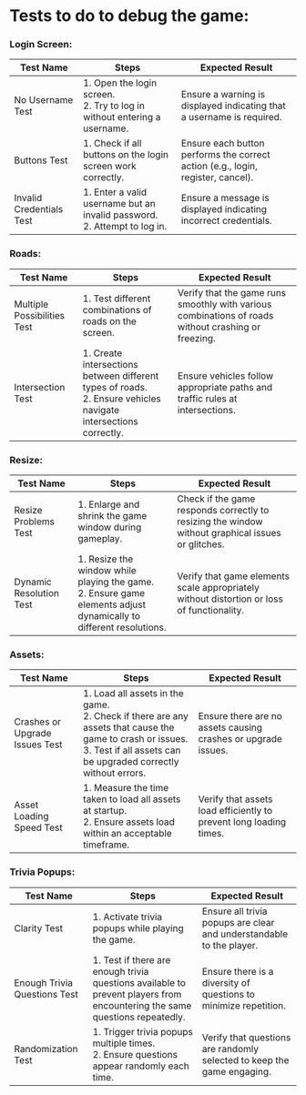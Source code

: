 # Tests to do to debug the game:
### Login Screen:
| Test Name                 | Steps                                                       | Expected Result                                         |
|---------------------------|-------------------------------------------------------------|----------------------------------------------------------|
| No Username Test          | 1. Open the login screen.<br>2. Try to log in without entering a username. | Ensure a warning is displayed indicating that a username is required. |
| Buttons Test              | 1. Check if all buttons on the login screen work correctly. | Ensure each button performs the correct action (e.g., login, register, cancel). |
| Invalid Credentials Test | 1. Enter a valid username but an invalid password.<br>2. Attempt to log in. | Ensure a message is displayed indicating incorrect credentials. |

### Roads:
| Test Name                    | Steps                                                       | Expected Result                                         |
|------------------------------|-------------------------------------------------------------|----------------------------------------------------------|
| Multiple Possibilities Test | 1. Test different combinations of roads on the screen.      | Verify that the game runs smoothly with various combinations of roads without crashing or freezing. |
| Intersection Test            | 1. Create intersections between different types of roads.<br>2. Ensure vehicles navigate intersections correctly. | Ensure vehicles follow appropriate paths and traffic rules at intersections. |

### Resize:
| Test Name               | Steps                                                       | Expected Result                                         |
|-------------------------|-------------------------------------------------------------|----------------------------------------------------------|
| Resize Problems Test   | 1. Enlarge and shrink the game window during gameplay.      | Check if the game responds correctly to resizing the window without graphical issues or glitches. |
| Dynamic Resolution Test | 1. Resize the window while playing the game.<br>2. Ensure game elements adjust dynamically to different resolutions. | Verify that game elements scale appropriately without distortion or loss of functionality. |

### Assets:
| Test Name                         | Steps                                                       | Expected Result                                         |
|-----------------------------------|-------------------------------------------------------------|----------------------------------------------------------|
| Crashes or Upgrade Issues Test   | 1. Load all assets in the game.<br>2. Check if there are any assets that cause the game to crash or issues.<br>3. Test if all assets can be upgraded correctly without errors. | Ensure there are no assets causing crashes or upgrade issues. |
| Asset Loading Speed Test         | 1. Measure the time taken to load all assets at startup.<br>2. Ensure assets load within an acceptable timeframe. | Verify that assets load efficiently to prevent long loading times. |

### Trivia Popups:
| Test Name               | Steps                                                       | Expected Result                                         |
|-------------------------|-------------------------------------------------------------|----------------------------------------------------------|
| Clarity Test            | 1. Activate trivia popups while playing the game.           | Ensure all trivia popups are clear and understandable to the player. |
| Enough Trivia Questions Test | 1. Test if there are enough trivia questions available to prevent players from encountering the same questions repeatedly. | Ensure there is a diversity of questions to minimize repetition. |
| Randomization Test      | 1. Trigger trivia popups multiple times.<br>2. Ensure questions appear randomly each time. | Verify that questions are randomly selected to keep the game engaging. |
